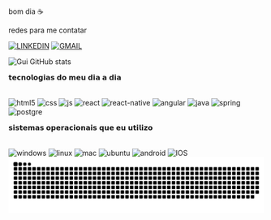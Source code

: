 bom dia ☕

redes para me contatar

[![LINKEDIN](https://img.shields.io/badge/LinkedIn-0077B5?style=for-the-badge&logo=linkedin&logoColor=white
)](https://www.linkedin.com/in/guilhermevellar/)
[![GMAIL](https://img.shields.io/badge/Gmail-D14836?style=for-the-badge&logo=gmail&logoColor=white
)](mailto:guimolgado@gmail.com)


![Gui GitHub stats](https://github-readme-stats.vercel.app/api?username=guimolgado&show_icons=true&theme=dracula)

𝘁𝗲𝗰𝗻𝗼𝗹𝗼𝗴𝗶𝗮𝘀 𝗱𝗼 𝗺𝗲𝘂 𝗱𝗶𝗮 𝗮 𝗱𝗶𝗮


<div style="display: inline_block"><br/>
<img align="center" alt="html5" src="https://img.shields.io/badge/HTML5-E34F26?style=for-the-badge&logo=html5&logoColor=white"/>
  <img align="center" alt="css" src="https://img.shields.io/badge/CSS3-1572B6?style=for-the-badge&logo=css3&logoColor=white"/>
  <img align="center" alt="js" src="https://img.shields.io/badge/JavaScript-323330?style=for-the-badge&logo=javascript&logoColor=F7DF1E"/>
  <img align="center" alt="react" src="https://img.shields.io/badge/React-20232A?style=for-the-badge&logo=react&logoColor=61DAFB"/>
  <img align="center" alt="react-native" src="https://img.shields.io/badge/React_Native-20232A?style=for-the-badge&logo=react&logoColor=61DAFB"/>
  <img align="center" alt="angular" src="https://img.shields.io/badge/Angular-DD0031?style=for-the-badge&logo=angular&logoColor=white"/>
  <img align="center" alt="java" src="https://img.shields.io/badge/Java-ED8B00?style=for-the-badge&logo=openjdk&logoColor=white"/>
  <img align="center" alt="spring" src="https://img.shields.io/badge/Spring-6DB33F?style=for-the-badge&logo=spring&logoColor=white"/>
  <img align="center" alt="postgre" src="https://img.shields.io/badge/PostgreSQL-316192?style=for-the-badge&logo=postgresql&logoColor=white"/>
</div>



𝘀𝗶𝘀𝘁𝗲𝗺𝗮𝘀 𝗼𝗽𝗲𝗿𝗮𝗰𝗶𝗼𝗻𝗮𝗶𝘀 𝗾𝘂𝗲 𝗲𝘂 𝘂𝘁𝗶𝗹𝗶𝘇𝗼
<br/>


<div style="display: inline_block"><br/>
<img align="center" alt="windows" src="https://img.shields.io/badge/Windows-0078D6?style=for-the-badge&logo=windows&logoColor=white"/>
  <img align="center" alt="linux" src="https://img.shields.io/badge/Linux-FCC624?style=for-the-badge&logo=linux&logoColor=black"/>
  <img align="center" alt="mac" src="https://img.shields.io/badge/mac%20os-000000?style=for-the-badge&logo=macos&logoColor=F0F0F0"/>
  <img align="center" alt="ubuntu" src="https://img.shields.io/badge/Ubuntu-E95420?style=for-the-badge&logo=ubuntu&logoColor=white"/>
  <img align="center" alt="android" src="https://img.shields.io/badge/Android-3DDC84?style=for-the-badge&logo=android&logoColor=white"/>
  <img align="center" alt="IOS" src="https://img.shields.io/badge/iOS-000000?style=for-the-badge&logo=ios&logoColor=white"/>

</div>



<picture>
  <source media="(prefers-color-scheme: dark)" srcset="https://raw.githubusercontent.com/guimolgado/guimolgado/output/github-contribution-grid-snake-dark.svg">
  <source media="(prefers-color-scheme: light)" srcset="https://raw.githubusercontent.com/guimolgado/guimolgado/output/github-contribution-grid-snake.svg">
  <img align="center" alt="github contribution grid snake animation" src="https://raw.githubusercontent.com/guimolgado/guimolgado/output/github-contribution-grid-snake.svg">
</picture>
